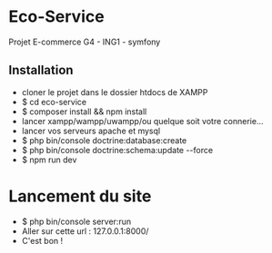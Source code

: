 # Eco-Service
Projet E-commerce G4 - ING1 - symfony

## Installation
- cloner le projet dans le dossier htdocs de XAMPP
- $ cd eco-service
- $ composer install && npm install
- lancer xampp/wampp/uwampp/ou quelque soit votre connerie...
- lancer vos serveurs apache et mysql
- $ php bin/console doctrine:database:create
- $ php bin/console doctrine:schema:update --force
- $ npm run dev

# Lancement du site
- $ php bin/console server:run
- Aller sur cette url : 127.0.0.1:8000/
- C'est bon !
